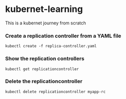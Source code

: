 # kubernet-learning
This is a kubernet journey from scratch



### Create a replication controller from a YAML file
```
kubectl create -f replica-controller.yaml
```

### Show the replication controllers
```
kubectl get replicationcontroller
```

### Delete the replicationcontroller
```
kubectl delete replicationcontroller myapp-rc
```